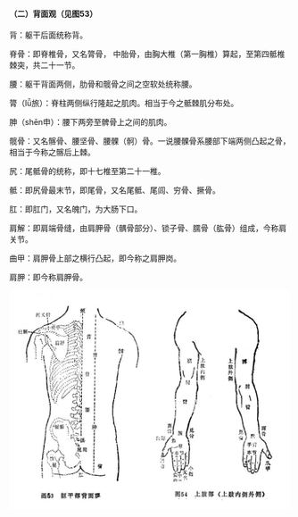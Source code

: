 ####  （二）背面观（见图53）

背：躯干后面统称背。

脊骨：即脊椎骨，又名膂骨， 中胎骨，由胸大椎（第一胸椎）算起，至第四骶椎棘突，共二十一节。

腰：躯干背面两侧，肋骨和髋骨之间之空软处统称腰。

膂（lǚ旅）：脊柱两侧纵行隆起之肌肉。相当于今之骶棘肌分布处。

胂（shēn申）：腰下两旁至髀骨上之间的肌肉。

髋骨：又名髂骨、腰坚骨、腰髁（䯊）骨。一说腰髁骨系腰部下端两侧凸起之骨，相当于今称之髂后上棘。

尻：尾骶骨的统称，即十七椎至第二十一椎。

骶：即尻骨最末节，即尾骨，又名尾骶、尾闾、穷骨、撅骨。

肛：即肛门，又名魄门，为大肠下口。

肩解：即肩端骨缝，由肩胛骨（髃骨部分）、锁子骨、臑骨（肱骨）组成，今称肩关节。

曲甲：肩胛骨上部之横行凸起，即今称之肩胛岗。

肩胛：即今称肩胛骨。

![](img/附形体图53、54.jpg)

